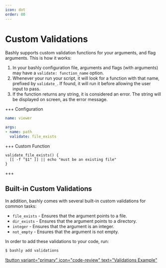 ```yaml
---
icon: dot
order: 80
---
```


# Custom Validations

Bashly supports custom validation functions for your arguments, and flag
arguments. This is how it works:

1. In your bashly configuration file, arguments and flags (with arguments)
   may have a `validate: function_name` option.
2. Whenever your run your script, it will look for a function with that name,
   prefixed by `validate_`. If found, it will run it before allowing the user
   input to pass.
3. If the function returns any string, it is considered an error. The
   string will be displayed on screen, as the error message.

+++ Configuration

```yaml bashly.yml
name: viewer

args:
- name: path
  validate: file_exists
```

+++ Custom Function

```shell src/lib/validate_file_exists.sh
validate_file_exists() {
  [[ -f "$1" ]] || echo "must be an existing file"
}
```

+++


## Built-in Custom Validations

In addition, bashly comes with several built-in custom validations for common
tasks:

- `file_exists` - Ensures that the argument points to a file.
- `dir_exists` - Ensures that the argument points to a directory.
- `integer` - Ensures that the argument is an integer.
- `not_empty` - Ensures that the argument is not empty.

In order to add these validations to your code, run:

```bash
$ bashly add validations
```

[!button variant="primary" icon="code-review" text="Validations Example"](https://github.com/DannyBen/bashly/tree/master/examples/validations#readme)
